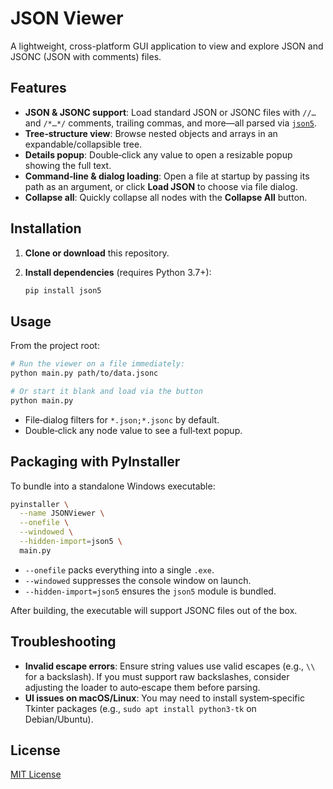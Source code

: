 # JSON Viewer

A lightweight, cross-platform GUI application to view and explore JSON and JSONC (JSON with comments) files.

## Features

- **JSON & JSONC support**: Load standard JSON or JSONC files with `//…` and `/*…*/` comments, trailing commas, and more—all parsed via [`json5`](https://pypi.org/project/json5/).
- **Tree‑structure view**: Browse nested objects and arrays in an expandable/collapsible tree.
- **Details popup**: Double‑click any value to open a resizable popup showing the full text.
- **Command‑line & dialog loading**: Open a file at startup by passing its path as an argument, or click **Load JSON** to choose via file dialog.
- **Collapse all**: Quickly collapse all nodes with the **Collapse All** button.

## Installation

1. **Clone or download** this repository.
2. **Install dependencies** (requires Python 3.7+):

   ```bash
   pip install json5
   ```

## Usage

From the project root:

```bash
# Run the viewer on a file immediately:
python main.py path/to/data.jsonc

# Or start it blank and load via the button
python main.py
```

- File‑dialog filters for `*.json;*.jsonc` by default.
- Double‑click any node value to see a full‑text popup.

## Packaging with PyInstaller

To bundle into a standalone Windows executable:

```bash
pyinstaller \
  --name JSONViewer \
  --onefile \
  --windowed \
  --hidden-import=json5 \
  main.py
```

- `--onefile` packs everything into a single `.exe`.
- `--windowed` suppresses the console window on launch.
- `--hidden-import=json5` ensures the `json5` module is bundled.

After building, the executable will support JSONC files out of the box.

## Troubleshooting

- **Invalid escape errors**: Ensure string values use valid escapes (e.g., `\\` for a backslash). If you must support raw backslashes, consider adjusting the loader to auto‑escape them before parsing.
- **UI issues on macOS/Linux**: You may need to install system‐specific Tkinter packages (e.g., `sudo apt install python3-tk` on Debian/Ubuntu).

## License

[MIT License](LICENSE)

